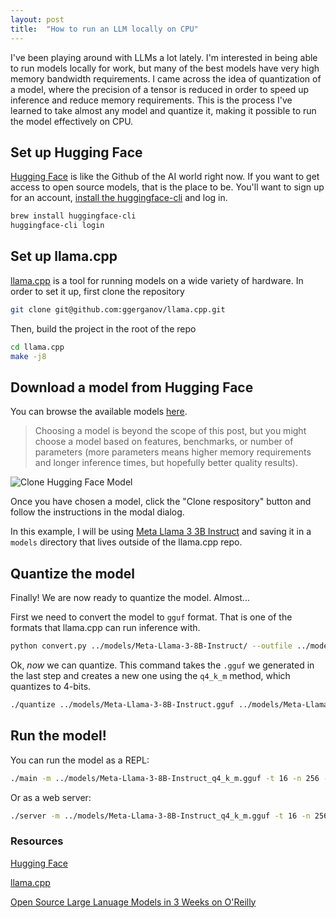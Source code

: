 ```yaml
---
layout: post
title:  "How to run an LLM locally on CPU"
---
```


I've been playing around with LLMs a lot lately. I'm interested in being able
to run models locally for work, but many of the best models have very high
memory bandwidth requirements. I came across the idea of quantization of a model, where the precision of a tensor is reduced in order to speed up inference and reduce memory requirements. This is the process I've learned to
take almost any model and quantize it, making it possible to run the model
effectively on CPU.

## Set up Hugging Face

[Hugging Face](https://huggingface.co/) is like the Github of the AI world right now. If you want to get access to open source models, that is the place to be. You'll want to sign up for an account, [install the huggingface-cli](https://huggingface.co/docs/huggingface_hub/main/en/guides/cli#getting-started) and log in.

```sh
brew install huggingface-cli
huggingface-cli login
```

## Set up llama.cpp

[llama.cpp](https://github.com/ggerganov/llama.cpp/?tab=readme-ov-file#llamacpp)
is a tool for running models on a wide variety of hardware. In order to set it up, first clone the repository

```sh
git clone git@github.com:ggerganov/llama.cpp.git
```

Then, build the project in the root of the repo

```sh
cd llama.cpp
make -j8
```

## Download a model from Hugging Face

You can browse the available models [here](https://huggingface.co/models).

> Choosing a model is beyond the scope of this post, but you might choose a model based on features, benchmarks, or number of parameters (more parameters means higher memory requirements and longer inference times, but hopefully better quality results).

![Clone Hugging Face Model](/images/clone-huggingface-model.png)

Once you have chosen a model, click the "Clone respository" button and follow the instructions in the modal dialog.

In this example, I will be using [Meta Llama 3 3B Instruct](https://huggingface.co/meta-llama/Meta-Llama-3-8B-Instruct) and saving it in a `models` directory that lives outside of the llama.cpp repo.

## Quantize the model

Finally! We are now ready to quantize the model. Almost...

First we need to convert the model to `gguf` format. That is one of the formats that llama.cpp can run inference with.

```sh
python convert.py ../models/Meta-Llama-3-8B-Instruct/ --outfile ../models/Meta-Llama-3-8B-Instruct.gguf --outtype f16 --vocab-type bpe
```

Ok, *now* we can quantize. This command takes the `.gguf` we generated in the last step and creates a new one using the `q4_k_m` method, which quantizes to 4-bits.

```sh
./quantize ../models/Meta-Llama-3-8B-Instruct.gguf ../models/Meta-Llama-3-8B-Instruct_q4_k_m.gguf q4_k_m
```

## Run the model!

You can run the model as a REPL:

```sh
./main -m ../models/Meta-Llama-3-8B-Instruct_q4_k_m.gguf -t 16 -n 256 --repeat_penalty 1.0 -f prompts/chat-with-bob.txt --color -i -r "User:"
```

Or as a web server:

```sh
./server -m ../models/Meta-Llama-3-8B-Instruct_q4_k_m.gguf -t 16 -n 256
```

### Resources

[Hugging Face](https://huggingface.co/)

[llama.cpp](https://github.com/ggerganov/llama.cpp/?tab=readme-ov-file#llamacpp)

[Open Source Large Lanuage Models in 3 Weeks on O'Reilly](https://learning.oreilly.com/search/?q=Open%20Source%20Large%20Language%20Models%20in%203%20Weeks&type=*&rows=10)
